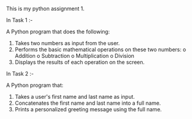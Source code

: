 This is my python assignment 1.

In Task 1 :-

A Python program that does the following:
1.  Takes two numbers as input from the user.
2.  Performs the basic mathematical operations on these two numbers:
   o	 Addition
   o	 Subtraction
   o	 Multiplication
   o   Division
3. Displays the results of each operation on the screen.

In Task 2 :- 

A Python program that:
1.  Takes a user's first name and last name as input.
2.  Concatenates the first name and last name into a full name.
3.  Prints a personalized greeting message using the full name.

